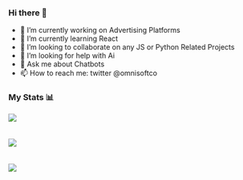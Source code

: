 ### Hi there 👋


- 🔭 I’m currently working on Advertising Platforms
- 🌱 I’m currently learning React
- 👯 I’m looking to collaborate on any JS or Python Related Projects
- 🤔 I’m looking for help with Ai
- 💬 Ask me about Chatbots
- 📫 How to reach me: twitter @omnisoftco

### My Stats 📊
<a href="https://github.com/omryzw">
  <img align="center" src="https://github-readme-stats.vercel.app/api?username=omryzw&show_icons=true" />
</a>
<br><br><br>
<a href="https://github.com/omryzw">
  <img align="center" src="https://github-readme-stats.vercel.app/api/wakatime?username=omrizw" />
</a>
<br><br><br>
<a href="https://github.com/omryzw">
  <img align="center" src="https://github-readme-stats.vercel.app/api/top-langs/?username=omryzw&langs_count=10" />
</a>

